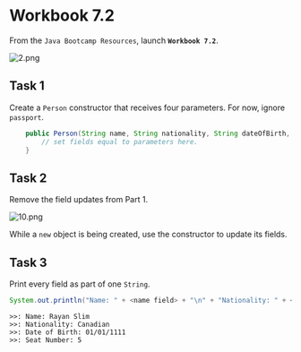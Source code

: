# Workbook 7.2

From the `Java Bootcamp Resources`, launch **`Workbook 7.2`**.

![2.png](https://firebasestorage.googleapis.com/v0/b/learnthepart-75aed.appspot.com/o/images%2F65cf50d6-de92-4c82-afc8-eaeb10512ba1?alt=media&token=378c598b-5c2b-46eb-9dfd-e48f8091d134)


## **Task 1**

Create a `Person` constructor that receives four parameters. For now, ignore `passport`.

```java
    public Person(String name, String nationality, String dateOfBirth, int seatNumber) {
        // set fields equal to parameters here.
    }
```


## **Task 2**

Remove the field updates from Part 1. 

![10.png](https://firebasestorage.googleapis.com/v0/b/learnthepart-75aed.appspot.com/o/images%2F4214ccb3-3da7-4ff1-9424-5a71c9e7f506?alt=media&token=781b3952-35e3-4963-aeb0-522013f1b3c4)

While a `new` object is being created, use the constructor to update its fields.
## Task 3

Print every field as part of one `String`.
```java
System.out.println("Name: " + <name field> + "\n" + "Nationality: " + <nationality field> + "\n" + "Date of Birth: " + <birth date field> + "\n" + "Seat Number: " + <seat number field> + "\n");
```

```
>>﻿: Name: Rayan Slim
>>﻿: Nationality: Canadian
>>﻿: Date of Birth: 01﻿/﻿01﻿/﻿1111
>>﻿: Seat Number: 5
```
